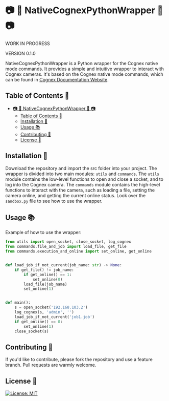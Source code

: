 # 📷 🐍 NativeCognexPythonWrapper 🐍 📷

WORK IN PROGRESS

VERSION 0.1.0

NativeCognexPythonWrapper is a Python wrapper for the Cognex native mode commands. It provides a simple and intuitive wrapper to interact with Cognex cameras. It's based on the Cognex native mode commands, which can be found in [Cognex Documentation Website](https://support.cognex.com/docs/is_590/web/EN/ise/Content/Communications_Reference/LoadFile.htm?tocpath=Communications%20Reference%7CNative%20Mode%20Communications%7CBasic%20Native%20Mode%20Commands%7CFile%20%26%20Job%20Commands%7C_____1).

## Table of Contents 📜

- [📷 🐍 NativeCognexPythonWrapper 🐍 📷](#--nativecognexpythonwrapper--)
  - [Table of Contents 📜](#table-of-contents-)
  - [Installation 🚀](#installation-)
  - [Usage 📚](#usage-)
  - [Contributing 🤝](#contributing-)
  - [License 📝](#license-)

## Installation 🚀

Download the repository and import the src folder into your project. The wrapper is divided into two main modules: `utils` and `commands`. The `utils` module contains the low-level functions to open and close a socket, and to log into the Cognex camera. The `commands` module contains the high-level functions to interact with the camera, such as loading a file, setting the camera online, and getting the current online status. Look over the `sandbox.py` file to see how to use the wrapper.

## Usage 📚

Example of how to use the wrapper:
```python
from utils import open_socket, close_socket, log_cognex
from commands.file_and_job import load_file, get_file
from commands.execution_and_online import set_online, get_online


def load_job_if_not_current(job_name: str) -> None:
    if get_file() != job_name:
        if get_online() == 1:
            set_online(0)
        load_file(job_name)
        set_online(1)


def main():
    s = open_socket('192.168.103.2')
    log_cognex(s, 'admin', '')
    load_job_if_not_current('job1.job')
    if get_online() == 0:
        set_online(1)
    close_socket(s)
```

## Contributing 🤝

If you'd like to contribute, please fork the repository and use a feature
branch. Pull requests are warmly welcome.

## License 📝

[![License: MIT](https://img.shields.io/badge/License-MIT-yellow.svg)](https://opensource.org/licenses/MIT)